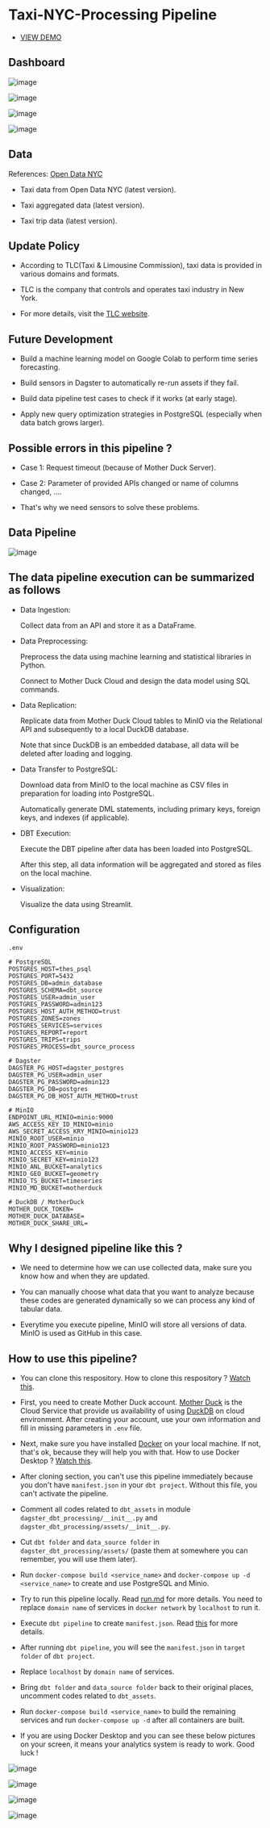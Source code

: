 # Taxi-NYC-Processing Pipeline 
- [VIEW DEMO](https://drive.google.com/drive/folders/1RyPruEoPn-zYbq3FFYwOhJEzLBbye8sv?usp=sharing)

## Dashboard

![image](https://github.com/user-attachments/assets/0ac7c933-aafe-40b4-8645-e99d9d78041e)

![image](https://github.com/user-attachments/assets/73b4cf05-b51e-4b38-93bf-29767fc8bab2)

![image](https://github.com/user-attachments/assets/9237f4d8-2688-40ef-bf87-9f1e86a4bd24)

![image](https://github.com/user-attachments/assets/18958f99-a359-4f99-bf99-0dab6078d530)

## Data 

References: [Open Data NYC](https://opendata.cityofnewyork.us/data/) 

- Taxi data from Open Data NYC (latest version).

- Taxi aggregated data (latest version).

- Taxi trip data (latest version).

## Update Policy

- According to TLC(Taxi & Limousine Commission), taxi data is provided in various domains and formats.

- TLC is the company that controls and operates taxi industry in New York.

- For more details, visit the [TLC website](https://www.nyc.gov/site/tlc/index.page).

## Future Development 

- Build a machine learning model on Google Colab to perform time series forecasting.

- Build sensors in Dagster to automatically re-run assets if they fail.

- Build data pipeline test cases to check if it works (at early stage).

- Apply new query optimization strategies in PostgreSQL (especially when data batch grows larger).

## Possible errors in this pipeline ?

- Case 1: Request timeout (because of Mother Duck Server).

- Case 2: Parameter of provided APIs changed or name of columns changed, ....

- That's why we need sensors to solve these problems.

## Data Pipeline

![image](https://github.com/user-attachments/assets/79e41ce9-14b9-4cb6-a64c-bb5bb1a6d471)

## The data pipeline execution can be summarized as follows

- Data Ingestion:
  
  Collect data from an API and store it as a DataFrame.


- Data Preprocessing:
  
    Preprocess the data using machine learning and statistical libraries in Python.
  
    Connect to Mother Duck Cloud and design the data model using SQL commands.

  
- Data Replication:
  
    Replicate data from Mother Duck Cloud tables to MinIO via the Relational API and subsequently to a local DuckDB database.
  
    Note that since DuckDB is an embedded database, all data will be deleted after loading and logging.

  
- Data Transfer to PostgreSQL:
  
    Download data from MinIO to the local machine as CSV files in preparation for loading into PostgreSQL.
  
    Automatically generate DML statements, including primary keys, foreign keys, and indexes (if applicable).
  
  
- DBT Execution:
  
    Execute the DBT pipeline after data has been loaded into PostgreSQL.
  
    After this step, all data information will be aggregated and stored as files on the local machine.

  
- Visualization:
 
  Visualize the data using Streamlit.

## Configuration

    .env
    
    # PostgreSQL
    POSTGRES_HOST=thes_psql
    POSTGRES_PORT=5432
    POSTGRES_DB=admin_database
    POSTGRES_SCHEMA=dbt_source
    POSTGRES_USER=admin_user
    POSTGRES_PASSWORD=admin123
    POSTGRES_HOST_AUTH_METHOD=trust
    POSTGRES_ZONES=zones
    POSTGRES_SERVICES=services
    POSTGRES_REPORT=report
    POSTGRES_TRIPS=trips
    POSTGRES_PROCESS=dbt_source_process
        
    # Dagster
    DAGSTER_PG_HOST=dagster_postgres
    DAGSTER_PG_USER=admin_user
    DAGSTER_PG_PASSWORD=admin123
    DAGSTER_PG_DB=postgres
    DAGSTER_PG_DB_HOST_AUTH_METHOD=trust
    
    # MinIO
    ENDPOINT_URL_MINIO=minio:9000
    AWS_ACCESS_KEY_ID_MINIO=minio
    AWS_SECRET_ACCESS_KRY_MINIO=minio123
    MINIO_ROOT_USER=minio
    MINIO_ROOT_PASSWORD=minio123
    MINIO_ACCESS_KEY=minio
    MINIO_SECRET_KEY=minio123
    MINIO_ANL_BUCKET=analytics
    MINIO_GEO_BUCKET=geometry
    MINIO_TS_BUCKET=timeseries
    MINIO_MD_BUCKET=motherduck
    
    # DuckDB / MotherDuck
    MOTHER_DUCK_TOKEN=
    MOTHER_DUCK_DATABASE=
    MOTHER_DUCK_SHARE_URL=

## Why I designed pipeline like this ?

- We need to determine how we can use collected data, make sure you know how and when they are updated.

- You can manually choose what data that you want to analyze because these codes are generated dynamically so we can process any kind of tabular data.

- Everytime you execute pipeline, MinIO will store all versions of data. MinIO is used as GitHub in this case. 

## How to use this pipeline?

- You can clone this respository. How to clone this respository ? [Watch this](https://www.youtube.com/watch?v=8Dd7KRpKeaE).
  
- First, you need to create Mother Duck account. [Mother Duck](https://motherduck.com/) is the Cloud Service that provide us availability of using [DuckDB](https://duckdb.org/) on cloud environment. After creating your account, use your own information and fill in missing parameters in `.env` file.

- Next, make sure you have installed [Docker](https://www.docker.com/) on your local machine. If not, that's ok, because they will help you with that. How to use Docker Desktop ? [Watch this](https://www.youtube.com/watch?v=7y50rZItKCQ).

- After cloning section, you can't use this pipeline immediately because you don't have `manifest.json` in your `dbt project`. Without this file, you can't activate the pipeline.

- Comment all codes related to `dbt_assets` in module `dagster_dbt_processing/__init__.py` and `dagster_dbt_processing/assets/__init__.py`.

- Cut `dbt folder` and `data_source folder` in `dagster_dbt_processing/assets/` (paste them at somewhere you can remember, you will use them later).

- Run `docker-compose build <service_name>` and `docker-compose up -d <service_name>` to create and use PostgreSQL and Minio.
  
- Try to run this pipeline locally. Read [run.md](https://github.com/KhaiHuy123/taxi-nyc-processing-pipeline/blob/main/run.md) for more details. You need to replace `domain name` of services in `docker network` by `localhost` to run it.

- Execute `dbt pipeline` to create `manifest.json`. Read [this](https://github.com/KhaiHuy123/analytics-processing-pipeline/tree/main/dbt_processing/transform#readme) for more details. 

- After running `dbt pipeline`, you will see the `manifest.json` in `target folder` of `dbt project`. 

- Replace `localhost` by `domain name` of services.

- Bring `dbt folder` and `data_source folder` back to their original places, uncomment codes related to `dbt_assets`.
  
- Run `docker-compose build <service_name>` to build the remaining services and run `docker-compose up -d` after all containers are built.
  
- If you are using Docker Desktop and you can see these below pictures on your screen, it means your analytics system is ready to work. Good luck !

![image](https://github.com/user-attachments/assets/dfe418d6-6671-4092-8bde-19b0d5c006b9)

![image](https://github.com/user-attachments/assets/a8d74a00-25b3-48a4-b23e-1111a753df20)

![image](https://github.com/user-attachments/assets/87743cda-a489-4694-bd01-61effa235f44)

![image](https://github.com/user-attachments/assets/73d89836-541b-4b41-a670-ce079a5cc22e)


